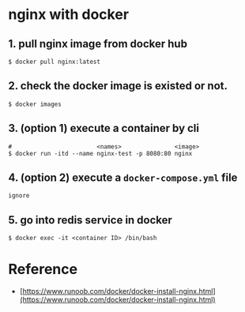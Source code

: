 # nginx with docker

## 1. pull nginx image from docker hub
```
$ docker pull nginx:latest
```

## 2. check the docker image is existed or not.
```
$ docker images
```

## 3. (option 1) execute a container by cli
```
#                        <names>               <image>
$ docker run -itd --name nginx-test -p 8080:80 nginx
```

## 4. (option 2) execute a `docker-compose.yml` file 
`ignore`

## 5. go into redis service in docker
```
$ docker exec -it <container ID> /bin/bash
```


# Reference
- [https://www.runoob.com/docker/docker-install-nginx.html](https://www.runoob.com/docker/docker-install-nginx.html)
